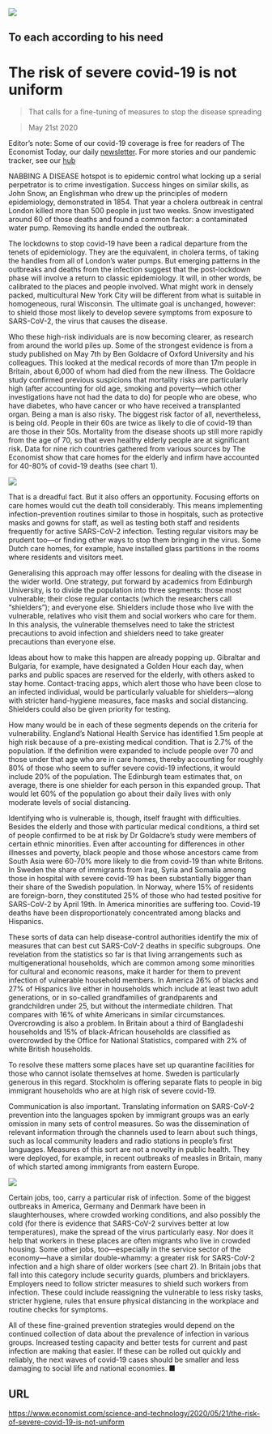 ![](./images/20200523_STD001.jpg)

## To each according to his need

# The risk of severe covid-19 is not uniform

> That calls for a fine-tuning of measures to stop the disease spreading

> May 21st 2020

Editor’s note: Some of our covid-19 coverage is free for readers of The Economist Today, our daily [newsletter](https://www.economist.com/https://my.economist.com/user#newsletter). For more stories and our pandemic tracker, see our [hub](https://www.economist.com//news/2020/03/11/the-economists-coverage-of-the-coronavirus)

NABBING A DISEASE hotspot is to epidemic control what locking up a serial perpetrator is to crime investigation. Success hinges on similar skills, as John Snow, an Englishman who drew up the principles of modern epidemiology, demonstrated in 1854. That year a cholera outbreak in central London killed more than 500 people in just two weeks. Snow investigated around 60 of those deaths and found a common factor: a contaminated water pump. Removing its handle ended the outbreak.

The lockdowns to stop covid-19 have been a radical departure from the tenets of epidemiology. They are the equivalent, in cholera terms, of taking the handles from all of London’s water pumps. But emerging patterns in the outbreaks and deaths from the infection suggest that the post-lockdown phase will involve a return to classic epidemiology. It will, in other words, be calibrated to the places and people involved. What might work in densely packed, multicultural New York City will be different from what is suitable in homogeneous, rural Wisconsin. The ultimate goal is unchanged, however: to shield those most likely to develop severe symptoms from exposure to SARS-CoV-2, the virus that causes the disease.

Who these high-risk individuals are is now becoming clearer, as research from around the world piles up. Some of the strongest evidence is from a study published on May 7th by Ben Goldacre of Oxford University and his colleagues. This looked at the medical records of more than 17m people in Britain, about 6,000 of whom had died from the new illness. The Goldacre study confirmed previous suspicions that mortality risks are particularly high (after accounting for old age, smoking and poverty—which other investigations have not had the data to do) for people who are obese, who have diabetes, who have cancer or who have received a transplanted organ. Being a man is also risky. The biggest risk factor of all, nevertheless, is being old. People in their 60s are twice as likely to die of covid-19 than are those in their 50s. Mortality from the disease shoots up still more rapidly from the age of 70, so that even healthy elderly people are at significant risk. Data for nine rich countries gathered from various sources by The Economist show that care homes for the elderly and infirm have accounted for 40-80% of covid-19 deaths (see chart 1).

![](./images/20200523_STC679.png)

That is a dreadful fact. But it also offers an opportunity. Focusing efforts on care homes would cut the death toll considerably. This means implementing infection-prevention routines similar to those in hospitals, such as protective masks and gowns for staff, as well as testing both staff and residents frequently for active SARS-CoV-2 infection. Testing regular visitors may be prudent too—or finding other ways to stop them bringing in the virus. Some Dutch care homes, for example, have installed glass partitions in the rooms where residents and visitors meet.

Generalising this approach may offer lessons for dealing with the disease in the wider world. One strategy, put forward by academics from Edinburgh University, is to divide the population into three segments: those most vulnerable; their close regular contacts (which the researchers call “shielders”); and everyone else. Shielders include those who live with the vulnerable, relatives who visit them and social workers who care for them. In this analysis, the vulnerable themselves need to take the strictest precautions to avoid infection and shielders need to take greater precautions than everyone else.

Ideas about how to make this happen are already popping up. Gibraltar and Bulgaria, for example, have designated a Golden Hour each day, when parks and public spaces are reserved for the elderly, with others asked to stay home. Contact-tracing apps, which alert those who have been close to an infected individual, would be particularly valuable for shielders—along with stricter hand-hygiene measures, face masks and social distancing. Shielders could also be given priority for testing.

How many would be in each of these segments depends on the criteria for vulnerability. England’s National Health Service has identified 1.5m people at high risk because of a pre-existing medical condition. That is 2.7% of the population. If the definition were expanded to include people over 70 and those under that age who are in care homes, thereby accounting for roughly 80% of those who seem to suffer severe covid-19 infections, it would include 20% of the population. The Edinburgh team estimates that, on average, there is one shielder for each person in this expanded group. That would let 60% of the population go about their daily lives with only moderate levels of social distancing.

Identifying who is vulnerable is, though, itself fraught with difficulties. Besides the elderly and those with particular medical conditions, a third set of people confirmed to be at risk by Dr Goldacre’s study were members of certain ethnic minorities. Even after accounting for differences in other illnesses and poverty, black people and those whose ancestors came from South Asia were 60-70% more likely to die from covid-19 than white Britons. In Sweden the share of immigrants from Iraq, Syria and Somalia among those in hospital with severe covid-19 has been substantially bigger than their share of the Swedish population. In Norway, where 15% of residents are foreign-born, they constituted 25% of those who had tested positive for SARS-CoV-2 by April 19th. In America minorities are suffering too. Covid-19 deaths have been disproportionately concentrated among blacks and Hispanics.

These sorts of data can help disease-control authorities identify the mix of measures that can best cut SARS-CoV-2 deaths in specific subgroups. One revelation from the statistics so far is that living arrangements such as multigenerational households, which are common among some minorities for cultural and economic reasons, make it harder for them to prevent infection of vulnerable household members. In America 26% of blacks and 27% of Hispanics live either in households which include at least two adult generations, or in so-called grandfamilies of grandparents and grandchildren under 25, but without the intermediate children. That compares with 16% of white Americans in similar circumstances. Overcrowding is also a problem. In Britain about a third of Bangladeshi households and 15% of black-African households are classified as overcrowded by the Office for National Statistics, compared with 2% of white British households.

To resolve these matters some places have set up quarantine facilities for those who cannot isolate themselves at home. Sweden is particularly generous in this regard. Stockholm is offering separate flats to people in big immigrant households who are at high risk of severe covid-19.

Communication is also important. Translating information on SARS-CoV-2 prevention into the languages spoken by immigrant groups was an early omission in many sets of control measures. So was the dissemination of relevant information through the channels used to learn about such things, such as local community leaders and radio stations in people’s first languages. Measures of this sort are not a novelty in public health. They were deployed, for example, in recent outbreaks of measles in Britain, many of which started among immigrants from eastern Europe.

![](./images/20200523_STC675.png)

Certain jobs, too, carry a particular risk of infection. Some of the biggest outbreaks in America, Germany and Denmark have been in slaughterhouses, where crowded working conditions, and also possibly the cold (for there is evidence that SARS-CoV-2 survives better at low temperatures), make the spread of the virus particularly easy. Nor does it help that workers in these places are often migrants who live in crowded housing. Some other jobs, too—especially in the service sector of the economy—have a similar double-whammy: a greater risk for SARS-CoV-2 infection and a high share of older workers (see chart 2). In Britain jobs that fall into this category include security guards, plumbers and bricklayers. Employers need to follow stricter measures to shield such workers from infection. These could include reassigning the vulnerable to less risky tasks, stricter hygiene, rules that ensure physical distancing in the workplace and routine checks for symptoms.

All of these fine-grained prevention strategies would depend on the continued collection of data about the prevalence of infection in various groups. Increased testing capacity and better tests for current and past infection are making that easier. If these can be rolled out quickly and reliably, the next waves of covid-19 cases should be smaller and less damaging to social life and national economies. ■

## URL

https://www.economist.com/science-and-technology/2020/05/21/the-risk-of-severe-covid-19-is-not-uniform
